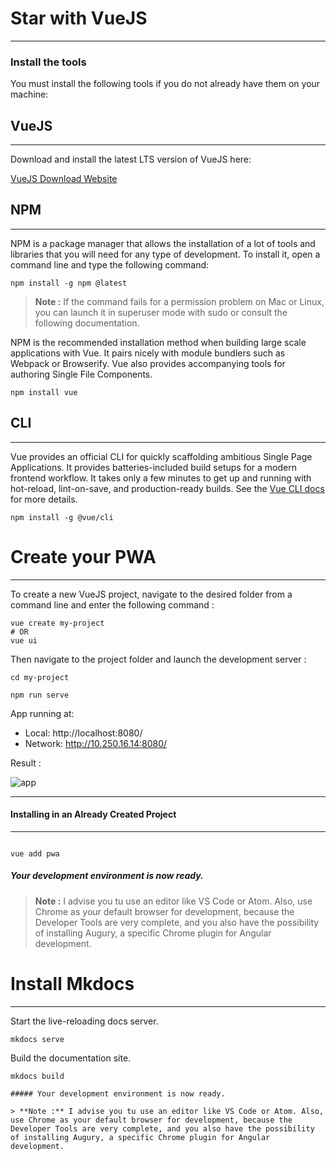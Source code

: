 # Star with VueJS

--- 

### Install the tools

You must install the following tools if you do not already have them on your machine:

## VueJS
---
Download and install the latest LTS version of VueJS here:

 [VueJS Download Website](https://vuejs.org/v2/guide/installation.html)

## NPM
---

NPM is a package manager that allows the installation of a lot of tools and libraries that you will need for any type of development. To install it, open a command line and type the following command:

```npm
npm install -g npm @latest
```

> **Note :** If the command fails for a permission problem on Mac or Linux, you can launch it in superuser mode with  sudo or consult the following documentation.

NPM is the recommended installation method when building large scale applications with Vue. It pairs nicely with module bundlers such as Webpack or Browserify. Vue also provides accompanying tools for authoring Single File Components.

```npm
npm install vue
```

## CLI
---
Vue provides an official CLI for quickly scaffolding ambitious Single Page Applications. It provides batteries-included build setups for a modern frontend workflow. It takes only a few minutes to get up and running with hot-reload, lint-on-save, and production-ready builds. See the [Vue CLI docs](https://cli.vuejs.org) for more details.

```npm
npm install -g @vue/cli

```


# Create your PWA

---

To create a new VueJS project, navigate to the desired folder from a command line and enter the following command :

```vue
vue create my-project
# OR
vue ui
```

Then navigate to the project folder and launch the development server :

```cd 
cd my-project
```
```ng 
npm run serve
```

  App running at:
  - Local:   http://localhost:8080/
  - Network: http://10.250.16.14:8080/

Result :

![app](/doc/VueJS/app.PNG)

---
#### Installing in an Already Created Project
---

```PWA

vue add pwa

```


##### Your development environment is now ready.

> **Note :** I advise you tu use an editor like VS Code or Atom. Also, use Chrome as your default browser for development, because the Developer Tools are very complete, and you also have the possibility of installing Augury, a specific Chrome plugin for Angular development.


# Install Mkdocs

---

Start the live-reloading docs server.
```mkdocs
mkdocs serve 
```

Build the documentation site.
```mkdocs
mkdocs build
```


```
##### Your development environment is now ready.

> **Note :** I advise you tu use an editor like VS Code or Atom. Also, use Chrome as your default browser for development, because the Developer Tools are very complete, and you also have the possibility of installing Augury, a specific Chrome plugin for Angular development.


